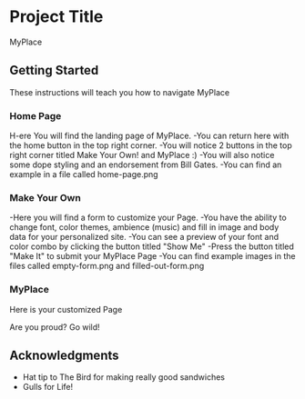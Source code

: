 # Project Title

MyPlace

## Getting Started

These instructions will teach you how to navigate MyPlace

### Home Page

H-ere You will find the landing page of MyPlace.
-You can return here with the home button in the top right corner.
-You will notice 2 buttons in the top right corner titled Make Your Own! and MyPlace :)
-You will also notice some dope styling and an endorsement from Bill Gates.
-You can find an example in a file called home-page.png

### Make Your Own

-Here you will find a form to customize your Page.
-You have the ability to change font, color themes, ambience (music) and fill in image and body data for your personalized site.
-You can see a preview of your font and color combo by clicking the button titled "Show Me"
-Press the button titled "Make It" to submit your MyPlace Page
-You can find example images in the files called empty-form.png and filled-out-form.png

### MyPlace

Here is your customized Page

Are you proud? Go wild!

## Acknowledgments

* Hat tip to The Bird for making really good sandwiches
* Gulls for Life!
